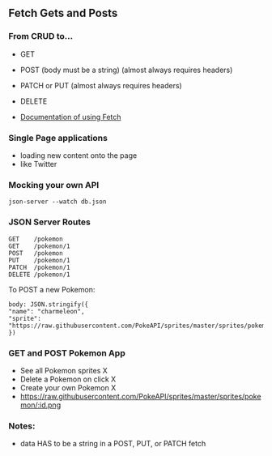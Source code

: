 ## Fetch Gets and Posts

### From CRUD to...
- GET
- POST (body must be a string) (almost always requires headers)
- PATCH or PUT (almost always requires headers)
- DELETE

- [Documentation of using Fetch](https://developer.mozilla.org/en-US/docs/Web/API/Fetch_API/Using_Fetch)

### Single Page applications
- loading new content onto the page
- like Twitter

### Mocking your own API
```
json-server --watch db.json
```

### JSON Server Routes
```
GET    /pokemon
GET    /pokemon/1
POST   /pokemon
PUT    /pokemon/1
PATCH  /pokemon/1
DELETE /pokemon/1
```
To POST a new Pokemon:
```
body: JSON.stringify({
"name": "charmeleon",
"sprite": "https://raw.githubusercontent.com/PokeAPI/sprites/master/sprites/pokemon/5.png"
})

```

### GET and POST Pokemon App
- See all Pokemon sprites X
- Delete a Pokemon on click X
- Create your own Pokemon X
- https://raw.githubusercontent.com/PokeAPI/sprites/master/sprites/pokemon/:id.png

### Notes:
- data HAS to be a string in a POST, PUT, or PATCH fetch
